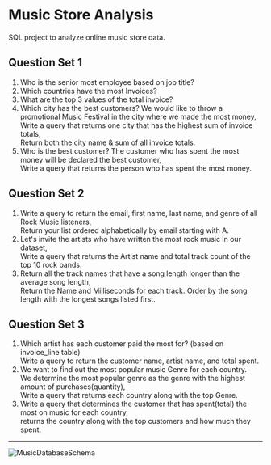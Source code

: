 # Music Store Analysis
SQL project to analyze online music store data.

## Question Set 1
1. Who is the senior most employee based on job title?
2. Which countries have the most Invoices?
3. What are the top 3 values of the total invoice?
4. Which city has the best customers?
   We would like to throw a promotional Music Festival in the city where we made the most money, \
   Write a query that returns one city that has the highest sum of invoice totals, \
   Return both the city name & sum of all invoice totals.
5. Who is the best customer?
   The customer who has spent the most money will be declared the best customer, \
   Write a query that returns the person who has spent the most money.


## Question Set 2
1. Write a query to return the email, first name, last name, and genre of all Rock Music listeners, \
   Return your list ordered alphabetically by email starting with A.
2. Let's invite the artists who have written the most rock music in our dataset, \
   Write a query that returns the Artist name and total track count of the top 10 rock bands.
3. Return all the track names that have a song length longer than the average song length, \
   Return the Name and Milliseconds for each track. Order by the song length with the longest songs listed first.


## Question Set 3
1. Which artist has each customer paid the most for? (based on invoice_line table) \
   Write a query to return the customer name, artist name, and total spent.
2. We want to find out the most popular music Genre for each country. \
   We determine the most popular genre as the genre with the highest amount of purchases(quantity), \
   Write a query that returns each country along with the top Genre.
3. Write a query that determines the customer that has spent(total) the most on music for each country, \
   returns the country along with the top customers and how much they spent.

-----------------------

![MusicDatabaseSchema](https://user-images.githubusercontent.com/112153548/213707717-bfc9f479-52d9-407b-99e1-e94db7ae10a3.png)
